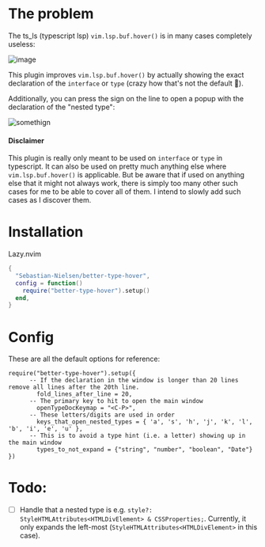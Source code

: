 
# The problem

The ts_ls (typescript lsp) `vim.lsp.buf.hover()` is in many cases completely useless:

![image](https://github.com/user-attachments/assets/a30b638a-2d06-4861-9330-0375a2c4a828)

This plugin improves `vim.lsp.buf.hover()` by actually showing the exact declaration of the `interface` or `type` (crazy how that's not the default 🤔). 

Additionally, you can press the sign on the line to open a popup with the declaration of the "nested type":


![somethign](https://gyazo.com/7ea66b405b1999248e7e145dc90cdd5a.gif)

#### Disclaimer

This plugin is really only meant to be used on `interface` or `type` in typescript. It can also be used on pretty much anything else where `vim.lsp.buf.hover()` is applicable. But be aware that if used on anything else that it might not always work, there is simply too many other such cases for me to be able to cover all of them. I intend to slowly add such cases as I discover them. 

# Installation

Lazy.nvim
```lua
{
  "Sebastian-Nielsen/better-type-hover",
  config = function()
    require("better-type-hover").setup() 
  end,
}
```

# Config

These are all the default options for reference:

```
require("better-type-hover").setup({
      -- If the declaration in the window is longer than 20 lines remove all lines after the 20th line. 
	    fold_lines_after_line = 20,
      -- The primary key to hit to open the main window
	    openTypeDocKeymap = "<C-P>",
      -- These letters/digits are used in order
	    keys_that_open_nested_types = { 'a', 's', 'h', 'j', 'k', 'l', 'b', 'i', 'e', 'u' },
      -- This is to avoid a type hint (i.e. a letter) showing up in the main window
	    types_to_not_expand = {"string", "number", "boolean", "Date"}
})
```

# Todo:

- [ ] Handle that a nested type is e.g. `style?: StyleHTMLAttributes<HTMLDivElement> & CSSProperties;`. Currently, it only expands the left-most (`StyleHTMLAttributes<HTMLDivElement>` in this case). 

